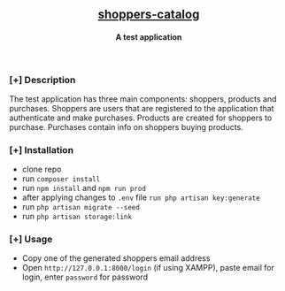 <h2 align="center"><u>shoppers-catalog</u></h2>

<h4 align="center"> A test application </h4>

<p align="center">
<br>
</p>

### [+] Description
The test application has three main components: shoppers, products and purchases. Shoppers are users that are registered to the application that authenticate and make purchases. Products are created for shoppers to purchase. Purchases contain info on shoppers buying products. 

### [+] Installation
 - clone repo
 - run `composer install`
 - run `npm install` and `npm run prod`
 - after applying changes to `.env` file `run php artisan key:generate`
 - run `php artisan migrate --seed`
 - run `php artisan storage:link`

### [+] Usage
 - Copy one of the generated shoppers email address
 - Open `http://127.0.0.1:8000/login` (if using XAMPP), paste email for login, enter `password` for password

